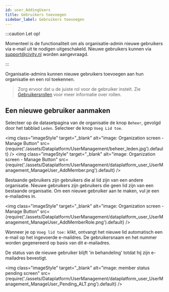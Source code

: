 ```yaml
---
id: user_AddingUsers
title: Gebruikers toevoegen
sidebar_label: Gebruikers toevoegen
---
```

:::caution Let op!

Momenteel is de functionaliteit om als organisatie-admin nieuwe gebruikers via e-mail uit te nodigen uitgeschakeld. Nieuwe gebruikers kunnen via support@civity.nl worden aangevraagd.

:::

Organisatie-admins kunnen nieuwe gebruikers toevoegen aan hun organisatie en een rol toekennen.

> Zorg ervoor dat u de juiste rol voor de gebruiker instelt. Zie [Gebruikersrollen](user_UserRoles) voor meer informatie over rollen. 

## Een nieuwe gebruiker aanmaken 

Selecteer op de datasetpagina van de organisatie de knop `Beheer`, gevolgd door het tabblad `Leden`. Selecteer de knop `Voeg Lid toe`.

<img class="imageStyle" target="_blank" alt="image: Organization screen - Manage Button" src={require('./assets/Dataplatform/UserManagement/beheer_leden.jpg').default} />
<img class="imageStyle" target="_blank" alt="image: Organization screen - Manage Button" src={require('./assets/Dataplatform/UserManagement/dataplatform_user_UserManagement_ManageUser_AddMember.png').default} />

Bestaande gebruikers zijn gebruikers die al lid zijn van een andere organisatie. Nieuwe gebruikers zijn gebruikers die geen lid zijn van een bestaande organisatie. Om een nieuwe gebruiker aan te maken, vul je een e-mailadres in.

<img class="imageStyle" target="_blank" alt="image: Organization screen - Manage Button"  src={require('./assets/Dataplatform/UserManagement/dataplatform_user_UserManagement_ManageUser_AddMemberRole.png').default} />

Wanneer je op `Voeg lid toe:` klikt, ontvangt het nieuwe lid automatisch een e-mail op het ingevoerde e-maildres. De gebruikersnaam en het nummer worden gegenereerd op basis van dit e-mailadres. 

De status van de nieuwe gebruiker blijft 'in behandeling' totdat hij zijn e-mailadres bevestigt. 

<img class="imageStyle" target="_blank" alt="image: member status pending screen" src={require('./assets/Dataplatform/UserManagement/dataplatform_user_UserManagement_ManageUser_Pending_ALT.png').default} />


